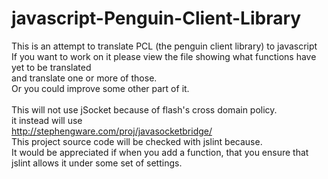 javascript-Penguin-Client-Library
=================================

This is an attempt to translate PCL (the penguin client library) to javascript<br>
If you want to work on it please view the file showing what functions have yet to be translated<br>
and translate one or more of those.<br>
Or you could improve some other part of it.<br>
<br>
This will not use jSocket because of flash's cross domain policy.<br>
it instead will use<br>
http://stephengware.com/proj/javasocketbridge/
<br>
This project source code will be checked with jslint because.<br>
It would be appreciated if when you add a function, that you ensure that jslint allows it under some set of settings.<br>
